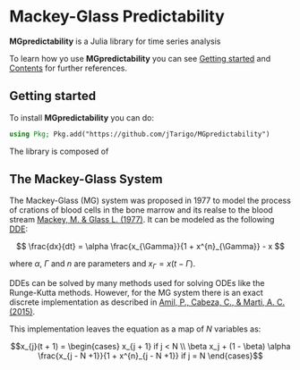 # Mackey-Glass Predictability

**MGpredictability** is a Julia library for time series analysis

To learn how yo use **MGpredictability** you can see [Getting started](@ref) and [Contents](@ref) for further references.

## Getting started
To install **MGpredictability** you can do:
```julia
using Pkg; Pkg.add("https://github.com/jTarigo/MGpredictability")
```

The library is composed of 


## The Mackey-Glass System

The Mackey-Glass (MG) system was proposed in 1977 to model the process of crations of blood cells in the bone marrow and its realse to the blood stream [Mackey, M. & Glass L. (1977)](10.1126/science.267326). It can be modeled as the following [DDE](https://en.wikipedia.org/wiki/Delay_differential_equation):

$$
\frac{dx}{dt} = \alpha \frac{x_{\Gamma}}{1 + x^{n}_{\Gamma}} - x
$$

where $\alpha$, $\Gamma$ and $n$ are parameters and $x_{\Gamma} = x(t - \Gamma)$.

DDEs can be solved by many methods used for solving ODEs like the Runge-Kutta methods. However, for the MG system there is an exact discrete implementation as described in [Amil, P., Cabeza, C., & Marti, A. C. (2015)](https://ieeexplore.ieee.org/abstract/document/7065279?casa_token=p5iYuSdJyAwAAAAA:en0TIBM9894_1ywgHfgXQhD1XRfQEEmUzGibzeXHbZ37Rqcp9bQi9qG0feSOPecJpsyVnlQoN3o).

This implementation leaves the equation as a map of $N$ variables as:
```math
x_{j}(t + 1) = 
\begin{cases} 
x_{j + 1} if j < N \\
\beta x_j + (1 - \beta) \alpha \frac{x_{j - N +1}}{1 + x^{n}_{j - N +1}} if j = N
\end{cases}
```
